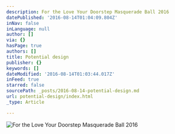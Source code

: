 ```yaml
---
description: For the Love Your Doorstep Masquerade Ball 2016
datePublished: '2016-08-14T01:04:09.804Z'
inNav: false
inLanguage: null
author: []
via: {}
hasPage: true
authors: []
title: Potential design
publisher: {}
keywords: []
dateModified: '2016-08-14T01:03:44.017Z'
inFeed: true
starred: false
sourcePath: _posts/2016-08-14-potential-design.md
url: potential-design/index.html
_type: Article

---
```

![For the Love Your Doorstep Masquerade Ball 2016](https://the-grid-user-content.s3-us-west-2.amazonaws.com/380b9705-31a4-4d68-9025-4cbebb312f46.jpg)